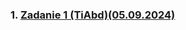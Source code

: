 ### 1. [Zadanie 1 (TiAbd)(05.09.2024)](https://github.com/Alexshch09/Olek-Shch-5TI-Zadania/tree/main/Tworzenie%20i%20administrowanie%20Bazami%20Danych%2FZadanie%201%20(05.09.2024))
